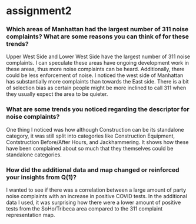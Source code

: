 # assignment2

### Which areas of Manhattan had the largest number of 311 noise complaints? What are some reasons you can think of for these trends?

Upper West Side and Lower West Side have the largest number of 311 noise complaints. I can speculate these areas have ongoing development work in these areas, thus more noise complaints can be heard. Additionally, there could be less enforcement of noise. I noticed the west side of Manhattan has substantially more complaints than towards the East side. There is a bit of selection bias as certain people might be more inclined to call 311 when they usually expect the area to be quieter. 


### What are some trends you noticed regarding the descriptor for noise complaints?

One thing I noticed was how although Construction can be its standalone category, it was still split into categories like Construction Equipment, Contstruction Before/After Hours, and Jackhammering. It shows how these have been complained about so much that they themselves could be standalone categories.

### How did the additional data and map changed or reinforced your insights from Q(1)?

I wanted to see if there was a correlation between a large amount of party noise complaints with an increase in positive COVID tests. In the additional data I used, it was surprising how there were a lower amount of positive tests from the SoHo/Tribeca area compared to the 311 complaint representation map.